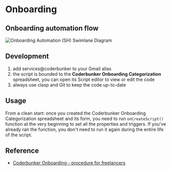 # Onboarding

## Onboarding automation flow

![Onboarding Automation (SH) Swimlane Diagram](https://static.swimlanes.io/83e3b9ee7675000994ee857b82d55f05.png)

## Development

1. add services@coderbunker to your Gmail alias
2. the script is bounded to the **Coderbunker Onboarding Categorization** spreadsheet, you can open its Script editor to view or edit the code 
3. always use clasp and Git to keep the code up-to-date

## Usage

From a clean start: once you created the Coderbunker Onboarding Categorization spreadsheet and its form, you need to run `onCreateScript()` function at the very beginning to set all the properties and triggers. If you've already ran the function, you don't need to run it again during the entire life of the script. 

## Reference

* [Coderbunker Onboarding - procedure for freelancers](https://docs.google.com/document/d/1OskzP7OSv1wWe212Qgz_MpNTdNQcpgQbZAYKxjX12uA/edit#)

